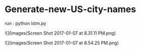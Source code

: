 # Generate-new-US-city-names

run : python lstm.py


![](images/Screen Shot 2017-01-07 at 8.31.11 PM.png)

![](images/Screen Shot 2017-01-07 at 8.54.25 PM.png)
